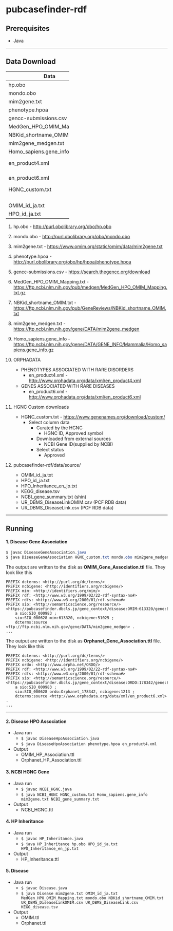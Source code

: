 # pubcasefinder-rdf

## Prerequisites
- Java
-----------------
## Data Download
<table style="width:39%;">
    <colgroup>
        <col width="19%" />
        <col width="19%" />
    </colgroup>
<thead>
    <tr class="header">
        <th>Data</th>
        <th>Resource link</th>
    </tr>
</thead>
<tbody>
    <tr class="odd">
        <td>hp.obo</td>
        <td>http://purl.obolibrary.org/obo/hp.obo</td>
    </tr>
    <tr class="even">
        <td>mondo.obo</td>
        <td>http://purl.obolibrary.org/obo/mondo.obo</td>
    </tr>
    <tr class="odd">
        <td>mim2gene.txt</td>
        <td>https://www.omim.org/static/omim/data/mim2gene.txt</td>
    </tr>
    <tr class="even">
        <td>phenotype.hpoa</td>
        <td>http://purl.obolibrary.org/obo/hp/hpoa/phenotype.hpoa</td>
    </tr>
    <tr class="odd">
        <td>gencc-submissions.csv</td>
        <td>https://search.thegencc.org/download</td>
    </tr>
    <tr class="even">
        <td>MedGen_HPO_OMIM_Mapping.txt</td>
        <td>https://ftp.ncbi.nlm.nih.gov/pub/medgen/MedGen_HPO_OMIM_Mapping.txt.gz</td>
    </tr>
    <tr class="odd">
        <td>NBKid_shortname_OMIM.txt</td>
        <td>https://ftp.ncbi.nlm.nih.gov/pub/GeneReviews/NBKid_shortname_OMIM.txt</td>
    </tr>
    <tr class="even">
        <td>mim2gene_medgen.txt</td>
        <td>https://ftp.ncbi.nlm.nih.gov/gene/DATA/mim2gene_medgen</td>
    </tr>
    <tr class="odd">
        <td>Homo_sapiens.gene_info</td>
        <td>https://ftp.ncbi.nlm.nih.gov/gene/DATA/GENE_INFO/Mammalia/Homo_sapiens.gene_info.gz</td>
    </tr>
    <tr class="even">
        <td>en_product4.xml</td>
        <td>http://www.orphadata.org/data/xml/en_product4.xml<br>ORPHADATA PHENOTYPES ASSOCIATED WITH RARE DISORDERS</td>
    </tr>
    <tr class="odd">
        <td>en_product6.xml</td>
        <td>http://www.orphadata.org/data/xml/en_product6.xml<br>ORPHADATA GENES ASSOCIATED WITH RARE DISEASES</td>
    </tr>
    <tr class="even">
        <td>HGNC_custom.txt</td>
        <td>https://www.genenames.org/download/custom/</td>
    </tr>
    <tr class="odd">
        <td></td>
        <td></td>
    </tr>
    <tr class="even">
        <td></td>
        <td></td>
    </tr>
    <tr class="odd">
        <td></td>
        <td><a href="" class="uri"></a></td>
    </tr>
    <tr class="even">
        <td></td>
        <td><a href="" class="uri"></a></td>
    </tr>
    <tr class="odd">
        <td>OMIM_id_ja.txt</td>
        <td><a href="https://github.com/aidrd/pubcasefinder-rdf/blob/main/data/source/OMIM_id_ja.txt" class="uri">OMIM_id_ja.txt</a></td>
    </tr>
    <tr class="even">
        <td>HPO_id_ja.txt</td>
        <td><a href="https://github.com/aidrd/pubcasefinder-rdf/blob/main/data/source/HPO_id_ja.txt" class="uri">HPO_id_ja.txt</a></td>
    </tr>
</tbody>
</table>
    
1. hp.obo    - http://purl.obolibrary.org/obo/hp.obo
2. mondo.obo    - http://purl.obolibrary.org/obo/mondo.obo
3. mim2gene.txt    - https://www.omim.org/static/omim/data/mim2gene.txt
4. phenotype.hpoa    - http://purl.obolibrary.org/obo/hp/hpoa/phenotype.hpoa

6. gencc-submissions.csv    - https://search.thegencc.org/download
7. MedGen_HPO_OMIM_Mapping.txt    - https://ftp.ncbi.nlm.nih.gov/pub/medgen/MedGen_HPO_OMIM_Mapping.txt.gz
8. NBKid_shortname_OMIM.txt    - https://ftp.ncbi.nlm.nih.gov/pub/GeneReviews/NBKid_shortname_OMIM.txt
9. mim2gene_medgen.txt    - https://ftp.ncbi.nlm.nih.gov/gene/DATA/mim2gene_medgen
10. Homo_sapiens.gene_info    - https://ftp.ncbi.nlm.nih.gov/gene/DATA/GENE_INFO/Mammalia/Homo_sapiens.gene_info.gz
5. ORPHADATA
    - PHENOTYPES ASSOCIATED WITH RARE DISORDERS
      - en_product4.xml      - http://www.orphadata.org/data/xml/en_product4.xml
    - GENES ASSOCIATED WITH RARE DISEASES
      - en_product6.xml      - http://www.orphadata.org/data/xml/en_product6.xml
11. HGNC Custom downloads
    - HGNC_custom.txt    - https://www.genenames.org/download/custom/
      - Select column data
        - Curated by the HGNC
          - HGNC ID,	Approved symbol
        - Downloaded from external sources
          - NCBI Gene ID(supplied by NCBI)
        - Select status
          - Approved
12. pubcasefinder-rdf/data/source/
    - OMIM_id_ja.txt 
    - HPO_id_ja.txt
    - HPO_Inheritance_en_jp.txt
    - KEGG_disease.tsv
    - NCBI_gene_summary.txt (shin)
    - UR_DBMS_DiseaseLinkOMIM.csv (PCF RDB data)
    - UR_DBMS_DiseaseLink.csv (PCF RDB data)
    
-----------------
## Running
#### 1. Disease Gene Association
``` java
$ javac DiseaseGeneAssociation.java
$ java DiseaseGeneAssociation HGNC_custom.txt mondo.obo mim2gene_medgen.txt en_product6.xml gencc-submissions.csv
```

The output are written to the disk as **OMIM_Gene_Association.ttl** file. They look like this

    PREFIX dcterms: <http://purl.org/dc/terms/>
    PREFIX ncbigene: <http://identifiers.org/ncbigene/>
    PREFIX mim: <http://identifiers.org/mim/>
    PREFIX rdf: <http://www.w3.org/1999/02/22-rdf-syntax-ns#>
    PREFIX rdfs: <http://www.w3.org/2000/01/rdf-schema#>
    PREFIX sio: <http://semanticscience.org/resource/>
    <https://pubcasefinder.dbcls.jp/gene_context/disease:OMIM:613320/gene:ENT:51025>
        a sio:SIO_000983 ;
        sio:SIO_000628 mim:613320, ncbigene:51025 ;
        dcterms:source <ftp://ftp.ncbi.nlm.nih.gov/gene/DATA/mim2gene_medgen> .
    ...

The output are written to the disk as **Orphanet_Gene_Association.ttl** file. They look like this

    PREFIX dcterms: <http://purl.org/dc/terms/>
    PREFIX ncbigene: <http://identifiers.org/ncbigene/>
    PREFIX ordo: <http://www.orpha.net/ORDO/>
    PREFIX rdf: <http://www.w3.org/1999/02/22-rdf-syntax-ns#>
    PREFIX rdfs: <http://www.w3.org/2000/01/rdf-schema#>
    PREFIX sio: <http://semanticscience.org/resource/>
    <https://pubcasefinder.dbcls.jp/gene_context/disease:ORDO:178342/gene:ENT:1213>
        a sio:SIO_000983 ;
        sio:SIO_000628 ordo:Orphanet_178342, ncbigene:1213 ;
        dcterms:source <http://www.orphadata.org/data/xml/en_product6.xml> .
    ...
        
------------------------------------------------------------------------
#### 2. Disease HPO Association
- Java run
  - `$ javac DiseaseHpoAssociation.java`
  - `$ java DiseaseHpoAssociation phenotype.hpoa en_product4.xml`
- Output
  - OMIM_HP_Association.ttl
  - Orphanet_HP_Association.ttl

#### 3. NCBI HGNC Gene
- Java run
  - `$ javac NCBI_HGNC.java`
  - `$ java NCBI_HGNC HGNC_custom.txt Homo_sapiens.gene_info mim2gene.txt NCBI_gene_summary.txt`
- Output
  - NCBI_HGNC.ttl
#### 4. HP Inheritance
- Java run
  - `$ javac HP_Inheritance.java`
  - `$ java HP_Inheritance hp.obo HPO_id_ja.txt HPO_Inheritance_en_jp.txt`
- Output
  - HP_Inheritance.ttl
#### 5. Disease
- Java run
  - `$ javac Disease.java`
  - `$ java Disease mim2gene.txt OMIM_id_ja.txt MedGen_HPO_OMIM_Mapping.txt mondo.obo NBKid_shortname_OMIM.txt UR_DBMS_DiseaseLinkOMIM.csv UR_DBMS_DiseaseLink.csv KEGG_disease.tsv `
- Output
  - OMIM.ttl
  - Orphanet.ttl


